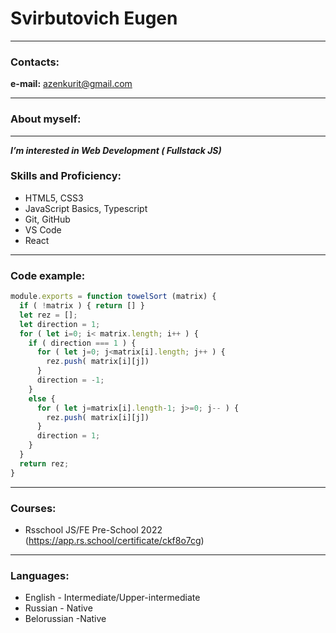 # Svirbutovich Eugen
---
### Contacts: 
**e-mail:** azenkurit@gmail.com

---
### About myself:
---
***I’m interested in Web Development ( Fullstack JS)***

### Skills and Proficiency:

- HTML5, CSS3
- JavaScript Basics, Typescript
- Git, GitHub
- VS Code
- React

---

### Code example:
```javascript
module.exports = function towelSort (matrix) {  
  if ( !matrix ) { return [] }
  let rez = [];
  let direction = 1;
  for ( let i=0; i< matrix.length; i++ ) {
    if ( direction === 1 ) {
      for ( let j=0; j<matrix[i].length; j++ ) {
        rez.push( matrix[i][j])
      }
      direction = -1;
    }
    else {
      for ( let j=matrix[i].length-1; j>=0; j-- ) {
        rez.push( matrix[i][j])
      }
      direction = 1;
    }
  }
  return rez;
}
```
---
### Courses:
- Rsschool JS/FE Pre-School 2022 (https://app.rs.school/certificate/ckf8o7cg)
---
### Languages:

- English \- Intermediate/Upper-intermediate 
- Russian \- Native
- Belorussian \-Native